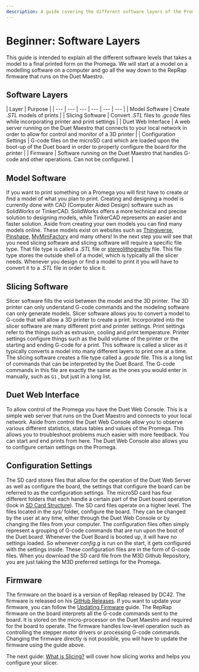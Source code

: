 ```yaml
---
description: A guide covering the different software layers of the Promega.
---
```


# Beginner: Software Layers

This guide is intended to explain all the different software levels that takes a model to a final printed form on the Promega. We will start at a model on a modelling software on a computer and go all the way down to the RepRap firmware that runs on the Duet Maestro.

## Software Layers

| Layer | Purpose |
| --- | --- | --- | --- | --- | --- |
| Model Software | Create _.STL_ models of prints |
| Slicing Software | Convert _.STL_ files to ._gcode_ files while incorporating printer and print settings |
| Duet Web Interface | A web server running on the Duet Maestro that connects to your local network in order to allow for control and monitor of a 3D printer |
| Configuration Settings | G-code files on the microSD card which are loaded upon the boot-up of the Duet board in order to properly configure the board for the printer |
| Firmware | Software running on the Duet Maestro that handles G-code and other operations. Can not be configured. |

## Model Software

If you want to print something on a Promega you will first have to create or find a model of what you plan to print. Creating and designing a model is currently done with CAD \(Computer Aided Design\) software such as SolidWorks or TinkerCAD. SolidWorks offers a more technical and precise solution to designing models, while TinkerCAD represents an easier and faster solution. Aside from creating your own models you can find many models online. These models exist on websites such as [Thingiverse](https://www.thingiverse.com/), [Pinshape,](https://pinshape.com/) [MyMiniFactory](https://www.myminifactory.com/) and many others! In the next step you will see that you need slicing software and slicing software will require a specific file type. That file type is called a ._STL_ file or [stereolithography](https://en.wikipedia.org/wiki/STL_%28file_format%29) file. This file type stores the outside shell of a model, which is typically all the slicer needs. Whenever you design or find a model to print it you will have to convert it to a ._STL_ file in order to slice it.

## Slicing Software

Slicer software fills the void between the model and the 3D printer. The 3D printer can only understand G-code commands and the modeling software can only generate models. Slicer software allows you to convert a model to G-code that will allow a 3D printer to create a print. Incorporated into the slicer software are many different print and printer settings. Print settings refer to the things such as extrusion, cooling and print temperature. Printer settings configure things such as the build volume of the printer or the starting and ending G-code for a print. This software is called a slicer as it typically converts a model into many different layers to print one at a time. The slicing software creates a file type called a _.gcode_ file. This is a long list of commands that can be interpreted by the Duet Board. The G-code commands in this file are exactly the same as the ones you would enter in manually, such as `G1` , but just in a long list.

## Duet Web Interface

To allow control of the Promega you have the Duet Web Console. This is a simple web server that runs on the Duet Maestro and connects to your local network. Aside from control the Duet Web Console allow you to observe various different statistics, status tables and values of the Promega. This allows you to troubleshoot problems much easier with more feedback. You can start and end prints from here. The Duet Web Console also allows you to configure certain settings on the Promega.

## Configuration Settings

The SD card stores files that allow for the operation of the Duet Web Server as well as configure the board, the settings that configure the board can be referred to as the configuration settings. The microSD card has four different folders that each handle a certain part of the Duet board operation \(look in [SD Card Structure](https://m3d.gitbook.io/promega-docs/getting-started/sd-card-structure)\). The SD card files operate on a higher level. The files located in the _sys/_ folder, configure the board. They can be changed by the user at any time, either through the Duet Web Console or by changing the files from your computer. The configuration files often simply represent a grouping of G-code commands that are run upon the boot of the Duet board. Whenever the Duet Board is booted up, it will have no settings loaded. So whenever _config.g_ is run on the start, it gets configured with the settings inside. These configuration files are in the form of G-code files. When you download the SD card file from the M3D Github Repository, you are just taking the M3D preferred settings for the Promega.

## Firmware

The firmware on the board is a version of RepRap released by DC42. The firmware is released on his [GitHub Releases](https://github.com/dc42/RepRapFirmware/releases). If you want to update your firmware, you can follow the [Updating Firmware](https://m3d.gitbook.io/promega-docs/firmware-guides/updating-firmware) guide. The RepRap firmware on the board interprets all the G-code commands sent to the board. It is stored on the micro-processor on the Duet Maestro and required for the board to operate. The firmware handles low-level operation such as controlling the stepper motor drivers or processing G-code commands. Changing the firmware directly is not possible, you will have to update the firmware using the guide above.

The next guide: [What is Slicing?](beginner-what-is-slicing.md) will cover how slicing works and helps you configure your slicer.

